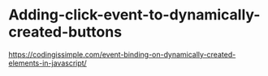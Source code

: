 # Adding-click-event-to-dynamically-created-buttons
https://codingissimple.com/event-binding-on-dynamically-created-elements-in-javascript/
